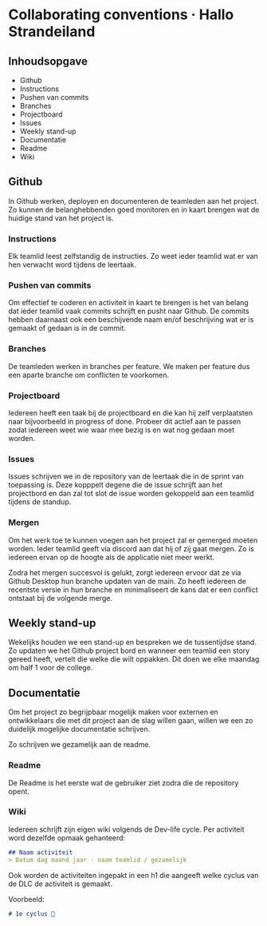 # Collaborating conventions · Hallo Strandeiland

## Inhoudsopgave
* Github
* Instructions
* Pushen van commits
* Branches
* Projectboard
* Issues
* Weekly stand-up
* Documentatie
* Readme
* Wiki

## Github
In Github werken, deployen en documenteren de teamleden aan het project. Zo kunnen de belanghebbenden goed monitoren en in kaart brengen wat de huidige stand van het project is.

### Instructions
Elk teamlid leest zelfstandig de instructies. Zo weet ieder teamlid wat er van hen verwacht word tijdens de leertaak. 

### Pushen van commits
Om effectief te coderen en activiteit in kaart te brengen is het van belang dat ieder teamlid vaak commits schrijft en pusht naar Github. De commits hebben daarnaast ook een beschijvende naam en/of beschrijving wat er is gemaakt of gedaan is in de commit.

### Branches
De teamleden werken in branches per feature. We maken per feature dus een aparte branche om conflicten te voorkomen. 

### Projectboard
Iedereen heeft een taak bij de projectboard en die kan hij zelf verplaatsten naar bijvoorbeeld in progress of done. Probeer dit actief aan te passen zodat iedereen weet wie waar mee bezig is en wat nog gedaan moet worden.

### Issues
Issues schrijven we in de repository van de leertaak die in de sprint van toepassing is. Deze kopppelt degene die de issue schrijft aan het projectbord en dan zal tot slot de issue worden gekoppeld aan een teamlid tijdens de standup.

### Mergen
Om het werk toe te kunnen voegen aan het project zal er gemerged moeten worden. Ieder teamlid geeft via discord aan dat hij of zij gaat mergen. Zo is iedereen ervan op de hoogte als de applicatie niet meer werkt. 

Zodra het mergen succesvol is gelukt, zorgt iedereen ervoor dat ze via Github Desktop hun branche updaten van de main. Zo heeft iedereen de recentste versie in hun branche en minimaliseert de kans dat er een conflict ontstaat bij de volgende merge.

## Weekly stand-up
Wekelijks houden we een stand-up en bespreken we de tussentijdse stand. Zo updaten we het Github project bord en wanneer een teamlid een story gereed heeft, vertelt die welke die wilt oppakken. Dit doen we elke maandag om half 1 voor de college.

## Documentatie
Om het project zo begrijpbaar mogelijk maken voor externen en ontwikkelaars die met dit project aan de slag willen gaan, willen we een zo duidelijk mogelijke documentatie schrijven. 

Zo schrijven we gezamelijk aan de readme.

### Readme
De Readme is het eerste wat de gebruiker ziet zodra die de repository opent. 

### Wiki
Iedereen schrijft zijn eigen wiki volgends de Dev-life cycle. Per activiteit word dezelfde opmaak gehanteerd:

```md
## Naam activiteit
> Datum dag maand jaar · naam teamlid / gezamelijk
```

Ook worden de activiteiten ingepakt in een h1 die aangeeft welke cyclus van de DLC de activiteit is gemaakt.

Voorbeeld:
```md
# 1e cyclus 🔁
```
